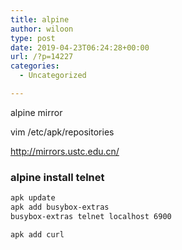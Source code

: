 ```yaml
---
title: alpine
author: wiloon
type: post
date: 2019-04-23T06:24:28+00:00
url: /?p=14227
categories:
  - Uncategorized

---
```

alpine mirror
  
vim /etc/apk/repositories
  
http://mirrors.ustc.edu.cn/

### alpine install telnet

```bash
apk update
apk add busybox-extras
busybox-extras telnet localhost 6900
```

    apk add curl